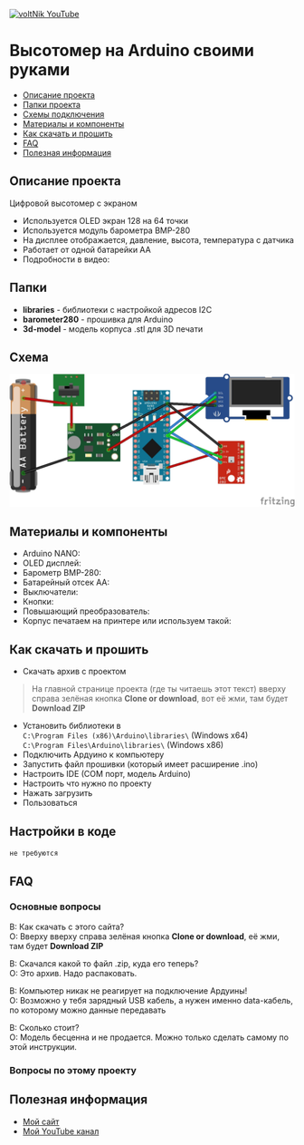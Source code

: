 [![voltNik YouTube](http://voltnik.ru/voltnik-banner.jpg)](https://www.youtube.com/channel/UC4s13gPVOMQVX3P1ZpdUwjA?sub_confirmation=1)
# Высотомер на Arduino своими руками
* [Описание проекта](#chapter-0)
* [Папки проекта](#chapter-1)
* [Схемы подключения](#chapter-2)
* [Материалы и компоненты](#chapter-3)
* [Как скачать и прошить](#chapter-4)
* [FAQ](#chapter-5)
* [Полезная информация](#chapter-6)

<a id="chapter-0"></a>
## Описание проекта
Цифровой высотомер с экраном
- Используется OLED экран 128 на 64 точки
- Используется модуль барометра BMP-280
- На дисплее отображается, давление, высота, температура с датчика
- Работает от одной батарейки АА
- Подробности в видео: 

<a id="chapter-1"></a>
## Папки
- **libraries** - библиотеки с настройкой адресов I2C
- **barometer280** - прошивка для Arduino
- **3d-model** - модель корпуса .stl для 3D печати

<a id="chapter-2"></a>
## Схема
![СХЕМА](https://github.com/voltNik/AltMeter/blob/master/scheme.jpg)

<a id="chapter-3"></a>
## Материалы и компоненты
* Arduino NANO:
* OLED дисплей:
* Барометр BMP-280:
* Батарейный отсек AA:
* Выключатели:
* Кнопки:
* Повышающий преобразователь:
* Корпус печатаем на принтере или используем такой: 


<a id="chapter-4"></a>
## Как скачать и прошить
* Скачать архив с проектом
> На главной странице проекта (где ты читаешь этот текст) вверху справа зелёная кнопка **Clone or download**, вот её жми, там будет **Download ZIP**
* Установить библиотеки в  
`C:\Program Files (x86)\Arduino\libraries\` (Windows x64)  
`C:\Program Files\Arduino\libraries\` (Windows x86)
* Подключить Ардуино к компьютеру
* Запустить файл прошивки (который имеет расширение .ino)
* Настроить IDE (COM порт, модель Arduino)
* Настроить что нужно по проекту
* Нажать загрузить
* Пользоваться

## Настройки в коде
    не требуются


<a id="chapter-5"></a>
## FAQ
### Основные вопросы
В: Как скачать с этого сайта?  
О: Вверху вверху справа зелёная кнопка **Clone or download**, её жми, там будет **Download ZIP**

В: Скачался какой то файл .zip, куда его теперь?  
О: Это архив. Надо распаковать.

В: Компьютер никак не реагирует на подключение Ардуины!  
О: Возможно у тебя зарядный USB кабель, а нужен именно data-кабель, по которому можно данные передавать

В: Сколько стоит?  
О: Модель бесценна и не продается. Можно только сделать самому по этой инструкции.

### Вопросы по этому проекту

<a id="chapter-6"></a>
## Полезная информация
* [Мой сайт](http://voltnik.ru/)
* [Мой YouTube канал](https://www.youtube.com/channel/UC4s13gPVOMQVX3P1ZpdUwjA?sub_confirmation=1)
